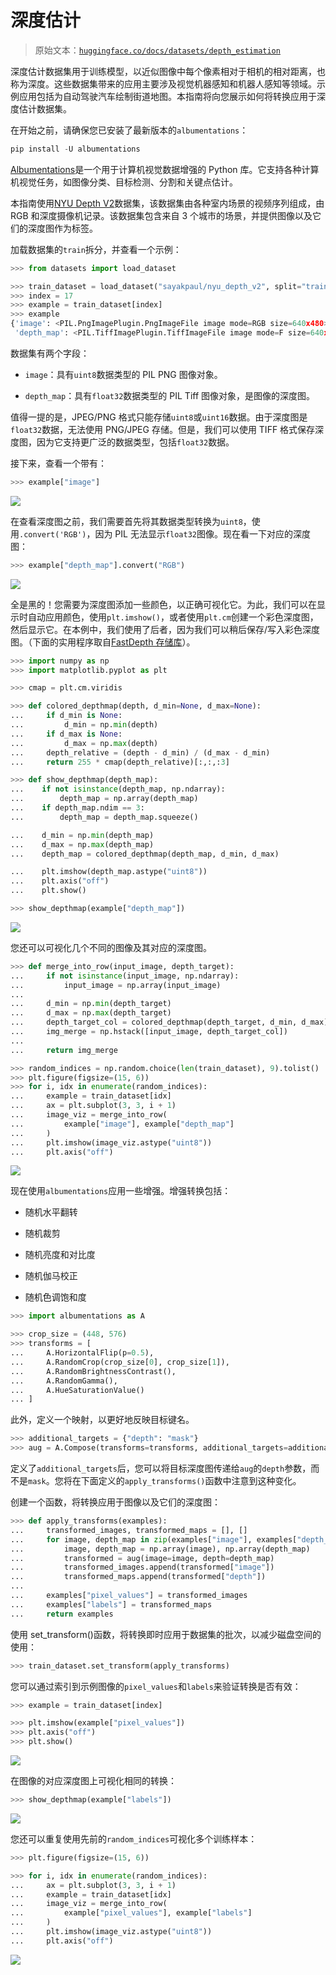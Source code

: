 # 深度估计

> 原始文本：[`huggingface.co/docs/datasets/depth_estimation`](https://huggingface.co/docs/datasets/depth_estimation)

深度估计数据集用于训练模型，以近似图像中每个像素相对于相机的相对距离，也称为深度。这些数据集带来的应用主要涉及视觉机器感知和机器人感知等领域。示例应用包括为自动驾驶汽车绘制街道地图。本指南将向您展示如何将转换应用于深度估计数据集。

在开始之前，请确保您已安装了最新版本的`albumentations`：

```py
pip install -U albumentations 
```

[Albumentations](https://albumentations.ai/)是一个用于计算机视觉数据增强的 Python 库。它支持各种计算机视觉任务，如图像分类、目标检测、分割和关键点估计。

本指南使用[NYU Depth V2](https://huggingface.co/datasets/sayakpaul/nyu_depth_v2)数据集，该数据集由各种室内场景的视频序列组成，由 RGB 和深度摄像机记录。该数据集包含来自 3 个城市的场景，并提供图像以及它们的深度图作为标签。

加载数据集的`train`拆分，并查看一个示例：

```py
>>> from datasets import load_dataset

>>> train_dataset = load_dataset("sayakpaul/nyu_depth_v2", split="train")
>>> index = 17
>>> example = train_dataset[index]
>>> example
{'image': <PIL.PngImagePlugin.PngImageFile image mode=RGB size=640x480>,
 'depth_map': <PIL.TiffImagePlugin.TiffImageFile image mode=F size=640x480>}
```

数据集有两个字段：

+   `image`：具有`uint8`数据类型的 PIL PNG 图像对象。

+   `depth_map`：具有`float32`数据类型的 PIL Tiff 图像对象，是图像的深度图。

值得一提的是，JPEG/PNG 格式只能存储`uint8`或`uint16`数据。由于深度图是`float32`数据，无法使用 PNG/JPEG 存储。但是，我们可以使用 TIFF 格式保存深度图，因为它支持更广泛的数据类型，包括`float32`数据。

接下来，查看一个带有：

```py
>>> example["image"]
```

![](img/71ff1912abf6cb1b53969d650b8e1e38.png)

在查看深度图之前，我们需要首先将其数据类型转换为`uint8`，使用`.convert('RGB')`，因为 PIL 无法显示`float32`图像。现在看一下对应的深度图：

```py
>>> example["depth_map"].convert("RGB")
```

![](img/ca17bca0d9e9e054ca2a551aa2b513fd.png)

全是黑的！您需要为深度图添加一些颜色，以正确可视化它。为此，我们可以在显示时自动应用颜色，使用`plt.imshow()`，或者使用`plt.cm`创建一个彩色深度图，然后显示它。在本例中，我们使用了后者，因为我们可以稍后保存/写入彩色深度图。（下面的实用程序取自[FastDepth 存储库](https://github.com/dwofk/fast-depth/blob/master/utils.py)）。

```py
>>> import numpy as np
>>> import matplotlib.pyplot as plt

>>> cmap = plt.cm.viridis

>>> def colored_depthmap(depth, d_min=None, d_max=None):
...     if d_min is None:
...         d_min = np.min(depth)
...     if d_max is None:
...         d_max = np.max(depth)
...     depth_relative = (depth - d_min) / (d_max - d_min)
...     return 255 * cmap(depth_relative)[:,:,:3]

>>> def show_depthmap(depth_map):
...    if not isinstance(depth_map, np.ndarray):
...        depth_map = np.array(depth_map)
...    if depth_map.ndim == 3:
...        depth_map = depth_map.squeeze()

...    d_min = np.min(depth_map)
...    d_max = np.max(depth_map)
...    depth_map = colored_depthmap(depth_map, d_min, d_max)

...    plt.imshow(depth_map.astype("uint8"))
...    plt.axis("off")
...    plt.show()

>>> show_depthmap(example["depth_map"])
```

![](img/3eba4d5736f8742dd55d79d5a1db6247.png)

您还可以可视化几个不同的图像及其对应的深度图。

```py
>>> def merge_into_row(input_image, depth_target):
...     if not isinstance(input_image, np.ndarray):
...         input_image = np.array(input_image)
...
...     d_min = np.min(depth_target)
...     d_max = np.max(depth_target)
...     depth_target_col = colored_depthmap(depth_target, d_min, d_max)
...     img_merge = np.hstack([input_image, depth_target_col])
...
...     return img_merge

>>> random_indices = np.random.choice(len(train_dataset), 9).tolist()
>>> plt.figure(figsize=(15, 6))
>>> for i, idx in enumerate(random_indices):
...     example = train_dataset[idx]
...     ax = plt.subplot(3, 3, i + 1)
...     image_viz = merge_into_row(
...         example["image"], example["depth_map"]
...     )
...     plt.imshow(image_viz.astype("uint8"))
...     plt.axis("off")
```

![](img/c055f022c963f8db182c88068977b37b.png)

现在使用`albumentations`应用一些增强。增强转换包括：

+   随机水平翻转

+   随机裁剪

+   随机亮度和对比度

+   随机伽马校正

+   随机色调饱和度

```py
>>> import albumentations as A

>>> crop_size = (448, 576)
>>> transforms = [
...     A.HorizontalFlip(p=0.5),
...     A.RandomCrop(crop_size[0], crop_size[1]),
...     A.RandomBrightnessContrast(),
...     A.RandomGamma(),
...     A.HueSaturationValue()
... ]
```

此外，定义一个映射，以更好地反映目标键名。

```py
>>> additional_targets = {"depth": "mask"}
>>> aug = A.Compose(transforms=transforms, additional_targets=additional_targets)
```

定义了`additional_targets`后，您可以将目标深度图传递给`aug`的`depth`参数，而不是`mask`。您将在下面定义的`apply_transforms()`函数中注意到这种变化。

创建一个函数，将转换应用于图像以及它们的深度图：

```py
>>> def apply_transforms(examples):
...     transformed_images, transformed_maps = [], []
...     for image, depth_map in zip(examples["image"], examples["depth_map"]):
...         image, depth_map = np.array(image), np.array(depth_map)
...         transformed = aug(image=image, depth=depth_map)
...         transformed_images.append(transformed["image"])
...         transformed_maps.append(transformed["depth"])
...
...     examples["pixel_values"] = transformed_images
...     examples["labels"] = transformed_maps
...     return examples
```

使用 set_transform()函数，将转换即时应用于数据集的批次，以减少磁盘空间的使用：

```py
>>> train_dataset.set_transform(apply_transforms)
```

您可以通过索引到示例图像的`pixel_values`和`labels`来验证转换是否有效：

```py
>>> example = train_dataset[index]

>>> plt.imshow(example["pixel_values"])
>>> plt.axis("off")
>>> plt.show()
```

![](img/f53c937bd078c12f6a8933248d397cf1.png)

在图像的对应深度图上可视化相同的转换：

```py
>>> show_depthmap(example["labels"])
```

![](img/2adebe21475befa1251919d8f6dea797.png)

您还可以重复使用先前的`random_indices`可视化多个训练样本：

```py
>>> plt.figure(figsize=(15, 6))

>>> for i, idx in enumerate(random_indices):
...     ax = plt.subplot(3, 3, i + 1)
...     example = train_dataset[idx]
...     image_viz = merge_into_row(
...         example["pixel_values"], example["labels"]
...     )
...     plt.imshow(image_viz.astype("uint8"))
...     plt.axis("off")
```

![](img/994ecffdfcf3bde97b4c834302e56957.png)
